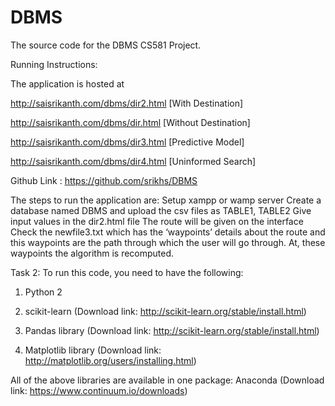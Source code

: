 # DBMS
The source code for the DBMS CS581 Project.

Running Instructions:

The application is hosted at 

http://saisrikanth.com/dbms/dir2.html [With Destination]

http://saisrikanth.com/dbms/dir.html [Without Destination]

http://saisrikanth.com/dbms/dir3.html [Predictive Model]

http://saisrikanth.com/dbms/dir4.html [Uninformed Search]

Github Link : https://github.com/srikhs/DBMS

The steps to run the application are:
Setup xampp or wamp server
Create a database named DBMS and upload the csv files as TABLE1, TABLE2
Give input values in the dir2.html file
The route will be given on the interface
Check the newfile3.txt which has the ‘waypoints’ details about the route and this waypoints are the path through which the user will go through. At, these waypoints the algorithm is recomputed.

Task 2: To run this code, you need to have the following:

1) Python 2

2) scikit-learn (Download link: http://scikit-learn.org/stable/install.html)

3) Pandas library (Download link: http://scikit-learn.org/stable/install.html)

3) Matplotlib library (Download link: http://matplotlib.org/users/installing.html)

All of the above libraries are available in one package:  Anaconda (Download link: https://www.continuum.io/downloads)

